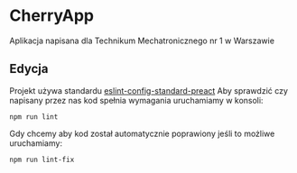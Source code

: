 # CherryApp

Aplikacja napisana dla Technikum Mechatronicznego nr 1 w Warszawie

## Edycja

Projekt używa standardu [eslint-config-standard-preact](https://github.com/zouhir/eslint-config-standard-preact)
Aby sprawdzić czy napisany przez nas kod spełnia wymagania uruchamiamy w konsoli:

```
npm run lint
```

Gdy chcemy aby kod został automatycznie poprawiony jeśli to możliwe uruchamiamy:

```
npm run lint-fix
```